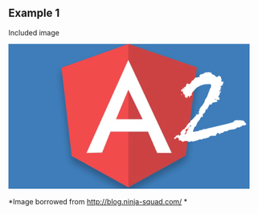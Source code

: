 ## Example 1

Included image

![alt text](content/img/ng2-logo.png)

*Image borrowed from http://blog.ninja-squad.com/ *
